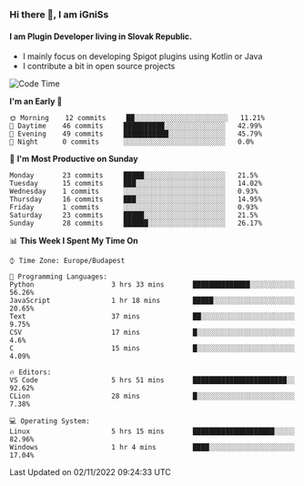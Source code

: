 ### Hi there 👋, I am iGniSs

#### I am Plugin Developer living in Slovak Republic.
- I mainly focus on developing Spigot plugins using Kotlin or Java
- I contribute a bit in open source projects

<!--START_SECTION:waka-->
![Code Time](http://img.shields.io/badge/Code%20Time-945%20hrs%2055%20mins-blue)

**I'm an Early 🐤** 

```text
🌞 Morning    12 commits     ██░░░░░░░░░░░░░░░░░░░░░░░   11.21% 
🌆 Daytime    46 commits     ██████████░░░░░░░░░░░░░░░   42.99% 
🌃 Evening    49 commits     ███████████░░░░░░░░░░░░░░   45.79% 
🌙 Night      0 commits      ░░░░░░░░░░░░░░░░░░░░░░░░░   0.0%

```
📅 **I'm Most Productive on Sunday** 

```text
Monday       23 commits     █████░░░░░░░░░░░░░░░░░░░░   21.5% 
Tuesday      15 commits     ███░░░░░░░░░░░░░░░░░░░░░░   14.02% 
Wednesday    1 commits      ░░░░░░░░░░░░░░░░░░░░░░░░░   0.93% 
Thursday     16 commits     ███░░░░░░░░░░░░░░░░░░░░░░   14.95% 
Friday       1 commits      ░░░░░░░░░░░░░░░░░░░░░░░░░   0.93% 
Saturday     23 commits     █████░░░░░░░░░░░░░░░░░░░░   21.5% 
Sunday       28 commits     ██████░░░░░░░░░░░░░░░░░░░   26.17%

```


📊 **This Week I Spent My Time On** 

```text
⌚︎ Time Zone: Europe/Budapest

💬 Programming Languages: 
Python                   3 hrs 33 mins       ██████████████░░░░░░░░░░░   56.26% 
JavaScript               1 hr 18 mins        █████░░░░░░░░░░░░░░░░░░░░   20.65% 
Text                     37 mins             ██░░░░░░░░░░░░░░░░░░░░░░░   9.75% 
CSV                      17 mins             █░░░░░░░░░░░░░░░░░░░░░░░░   4.6% 
C                        15 mins             █░░░░░░░░░░░░░░░░░░░░░░░░   4.09%

🔥 Editors: 
VS Code                  5 hrs 51 mins       ███████████████████████░░   92.62% 
CLion                    28 mins             █░░░░░░░░░░░░░░░░░░░░░░░░   7.38%

💻 Operating System: 
Linux                    5 hrs 15 mins       ████████████████████░░░░░   82.96% 
Windows                  1 hr 4 mins         ████░░░░░░░░░░░░░░░░░░░░░   17.04%

```


 Last Updated on 02/11/2022 09:24:33 UTC
<!--END_SECTION:waka-->
